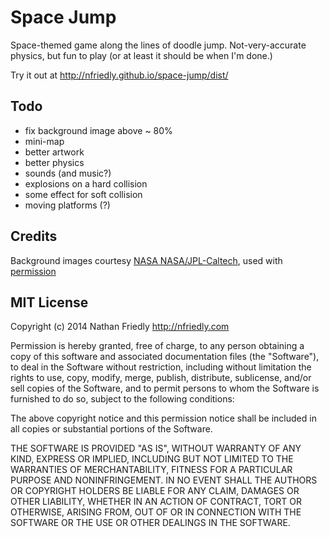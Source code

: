 Space Jump
==========

Space-themed game along the lines of doodle jump. 
Not-very-accurate physics, but fun to play (or at least it should be when I'm done.)

Try it out at http://nfriedly.github.io/space-jump/dist/

Todo
----

* fix background image above ~ 80%
* mini-map
* better artwork
* better physics
* sounds (and music?)
* explosions on a hard collision
* some effect for soft collision
* moving platforms (?)


Credits
-------

Background images courtesy [NASA NASA/JPL-Caltech](http://www.jpl.nasa.gov/spaceimages/), used with [permission](http://www.jpl.nasa.gov/imagepolicy/)



MIT License
-----------

Copyright (c) 2014 Nathan Friedly <http://nfriedly.com>

Permission is hereby granted, free of charge, to any person obtaining a copy
of this software and associated documentation files (the "Software"), to deal
in the Software without restriction, including without limitation the rights
to use, copy, modify, merge, publish, distribute, sublicense, and/or sell
copies of the Software, and to permit persons to whom the Software is
furnished to do so, subject to the following conditions:

The above copyright notice and this permission notice shall be included in all
copies or substantial portions of the Software.

THE SOFTWARE IS PROVIDED "AS IS", WITHOUT WARRANTY OF ANY KIND, EXPRESS OR
IMPLIED, INCLUDING BUT NOT LIMITED TO THE WARRANTIES OF MERCHANTABILITY,
FITNESS FOR A PARTICULAR PURPOSE AND NONINFRINGEMENT. IN NO EVENT SHALL THE
AUTHORS OR COPYRIGHT HOLDERS BE LIABLE FOR ANY CLAIM, DAMAGES OR OTHER
LIABILITY, WHETHER IN AN ACTION OF CONTRACT, TORT OR OTHERWISE, ARISING FROM,
OUT OF OR IN CONNECTION WITH THE SOFTWARE OR THE USE OR OTHER DEALINGS IN THE
SOFTWARE.
